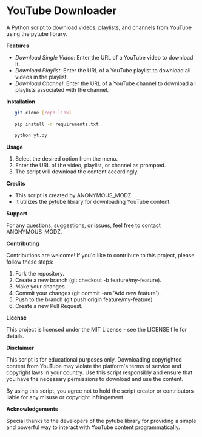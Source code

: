 YouTube Downloader
==================

A Python script to download videos, playlists, and channels from YouTube using the pytube library.

**Features**

- *Download Single Video*: Enter the URL of a YouTube video to download it.
- *Download Playlist*: Enter the URL of a YouTube playlist to download all videos in the playlist.
- *Download Channel*: Enter the URL of a YouTube channel to download all playlists associated with the channel.

**Installation**
```bash
   git clone [repo-link]
   
   pip install -r requirements.txt
   
   python yt.py
```
**Usage**

1. Select the desired option from the menu.
2. Enter the URL of the video, playlist, or channel as prompted.
3. The script will download the content accordingly.

**Credits**

- This script is created by ANONYMOUS_MODZ.
- It utilizes the pytube library for downloading YouTube content.

**Support**

For any questions, suggestions, or issues, feel free to contact ANONYMOUS_MODZ.

**Contributing**

Contributions are welcome! If you'd like to contribute to this project, please follow these steps:

1. Fork the repository.
2. Create a new branch (git checkout -b feature/my-feature).
3. Make your changes.
4. Commit your changes (git commit -am 'Add new feature').
5. Push to the branch (git push origin feature/my-feature).
6. Create a new Pull Request.

**License**

This project is licensed under the MIT License - see the LICENSE file for details.

**Disclaimer**

This script is for educational purposes only. Downloading copyrighted content from YouTube may violate the platform's terms of service and copyright laws in your country. Use this script responsibly and ensure that you have the necessary permissions to download and use the content.

By using this script, you agree not to hold the script creator or contributors liable for any misuse or copyright infringement.

**Acknowledgements**

Special thanks to the developers of the pytube library for providing a simple and powerful way to interact with YouTube content programmatically.
